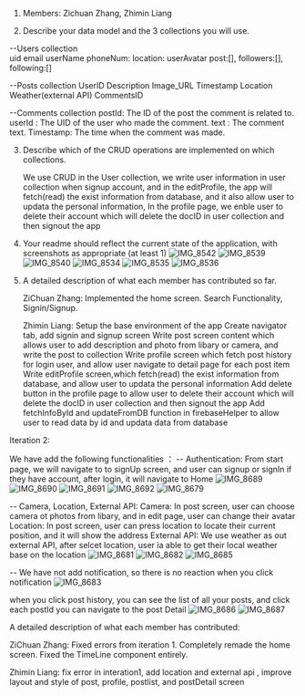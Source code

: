 1. Members: Zichuan Zhang, Zhimin Liang

2. Describe your data model and the 3 collections you will use.

--Users collection           
  uid
  email
  userName
  phoneNum:
  location:
  userAvatar
  post:[],
  followers:[],
  following:[]

--Posts collection
  UserID
  Description
  Image_URL
  Timestamp
  Location
  Weather(external API)
  CommentsID

--Comments collection
  postId: The ID of the post the comment is related to.
  userId : The UID of the user who made the comment.
  text : The comment text.
  Timestamp: The time when the comment was made.


3. Describe which of the CRUD operations are implemented on which collections.
   
   We use CRUD in the User collection, we write user information in user collection when signup account,
   and in the editProfile, the app will fetch(read) the exist information from database, and it also allow user to updata the personal information,
   In the profile page, we enble user to delete their account which will delete the docID in user collection and then signout the app 

5. Your readme should reflect the current state of the application, with screenshots as appropriate (at least 1)
   ![IMG_8542](https://github.com/zhiminV/MobileFinalProject/assets/122182731/4ac7fecd-cea9-46f4-9319-31ab387a5f49)
   ![IMG_8539](https://github.com/zhiminV/MobileFinalProject/assets/122182731/d7ad6b57-14bc-4ebf-b4ff-0ffce003bb64)
![IMG_8540](https://github.com/zhiminV/MobileFinalProject/assets/122182731/7ce9e119-f620-4432-a0f1-623520b6ffcf)
   ![IMG_8534](https://github.com/zhiminV/MobileFinalProject/assets/122182731/48e662d9-688d-467c-877d-cd658530160b)
   ![IMG_8535](https://github.com/zhiminV/MobileFinalProject/assets/122182731/6f6ae253-3b9a-411e-b811-343980661518)
   ![IMG_8536](https://github.com/zhiminV/MobileFinalProject/assets/122182731/d5df2598-8f58-4d5f-9dd1-e26088d0905e)



7. A detailed description of what each member has contributed so far.
   
   ZiChuan Zhang: Implemented the home screen. Search Functionality, Signin/Signup.
   
   Zhimin Liang: Setup the base environment of the app
                 Create navigator tab, add signin and signup screen
                 Write post screen content which allows user to add description and photo from libary or camera, and write the post to collection
                 Write profile screen which fetch post history for login user, and allow user navigate to detail page for each post item
                 Write editProfile screen,which fetch(read) the exist information from database, and  allow user to updata the personal information
                 Add delete button in the profile page to allow  user to delete their account which will delete the docID in user collection and then signout the app
                 Add fetchInfoById and updateFromDB function in firebaseHelper to allow user to read data by id and updata data from database





Iteration 2: 

We have add the following functionalities ：
-- Authentication: 
From start page, we will navigate to to signUp screen, and user can signup or signIn if they have account, after login, it will navigate to Home
![IMG_8689](https://github.com/zhiminV/MobileFinalProject/assets/122182731/782652c2-1e10-4657-a094-716a12ea3566)
![IMG_8690](https://github.com/zhiminV/MobileFinalProject/assets/122182731/84966e88-5c3a-4ab2-941d-8b2bff9877d1)
![IMG_8691](https://github.com/zhiminV/MobileFinalProject/assets/122182731/db42021e-625c-4583-8d4b-fb13a5c5b8fa)
![IMG_8692](https://github.com/zhiminV/MobileFinalProject/assets/122182731/35811d36-efdd-4864-ad45-e895efa6fc2e)
![IMG_8679](https://github.com/zhiminV/MobileFinalProject/assets/122182731/52ddb361-5d95-4a7e-9f54-0651e9bd8844)

-- Camera, Location, External API:
   Camera:  In post screen, user can choose camera ot photos from libary, and in edit page, user can change their avatar
   Location: In post screen, user can press location to locate their current position, and it will show the address 
   External API: We use weather as out external API, after selcet location, user ia able to get their local weather base on the location 
   ![IMG_8681](https://github.com/zhiminV/MobileFinalProject/assets/122182731/25e825ef-b018-4911-aec7-3cdee5b161a4)
    ![IMG_8682](https://github.com/zhiminV/MobileFinalProject/assets/122182731/5a994e30-2c11-4113-b6ee-007c79de9b88)
    ![IMG_8685](https://github.com/zhiminV/MobileFinalProject/assets/122182731/b3d93525-9931-4571-bcf0-5954fff2f46a)

-- We have not add notification, so there is no reaction when you click notification
![IMG_8683](https://github.com/zhiminV/MobileFinalProject/assets/122182731/da8ee4cb-4e1b-42b7-ab8b-fa6c29d58b1a)

when you click post history, you can see the list of all your posts, and click each postId you can navigate to the post Detail
![IMG_8686](https://github.com/zhiminV/MobileFinalProject/assets/122182731/62b0954b-0080-4bbe-90d3-1c3aacbd387c)
![IMG_8687](https://github.com/zhiminV/MobileFinalProject/assets/122182731/e0b95169-3bf0-4489-b730-55b2d0e699f0)

A detailed description of what each member has contributed:

ZiChuan Zhang: Fixed errors from iteration 1. Completely remade the home screen. Fixed the TimeLine component entirely. 

Zhimin Liang: fix error in interation1, add location and external api , improve layout and style of post, profile, postlist, and postDetail screen


